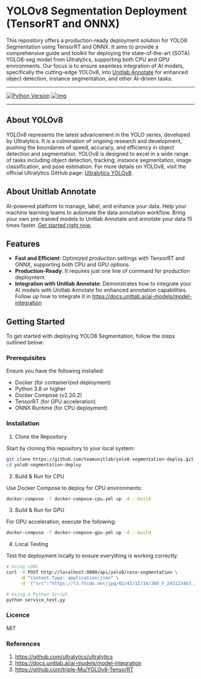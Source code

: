 # YOLOv8 Segmentation Deployment (TensorRT and ONNX)

This repository offers a production-ready deployment solution for YOLO8 Segmentation using TensorRT and ONNX. It aims to provide a comprehensive guide and toolkit for deploying the state-of-the-art (SOTA) YOLO8-seg model from Ultralytics, supporting both CPU and GPU environments. Our focus is to ensure seamless integration of AI models, specifically the cutting-edge YOLOv8, into [Unitlab Annotate](http://unitlab.ai/) for enhanced object detection, instance segmentation, and other AI-driven tasks.

---

[![Python Version](https://img.shields.io/badge/Python-3.8--3.10-FFD43B?logo=python)](https://github.com/triple-Mu/YOLOv8-TensorRT)
[![img](https://badgen.net/badge/icon/tensorrt?icon=azurepipelines&label)](https://developer.nvidia.com/tensorrt)


---

## About YOLOv8

YOLOv8 represents the latest advancement in the YOLO series, developed by Ultralytics. It is a culmination of ongoing research and development, pushing the boundaries of speed, accuracy, and efficiency in object detection and segmentation. YOLOv8 is designed to excel in a wide range of tasks including object detection, tracking, instance segmentation, image classification, and pose estimation. For more details on YOLOv8, visit the official Ultralytics GitHub page: [Ultralytics YOLOv8](https://github.com/ultralytics/ultralytics).


## About Unitlab Annotate
AI-powered platform to manage, label, and enhance your data. Help your machine learning teams to automate the data annotation workflow. Bring your own pre-trained models to Unitlab Annotate and annotate your data 15 times faster. [Get started right now.](http://unitlab.ai/)

## Features

- **Fast and Efficient**: Optimized production settings with TensorRT and ONNX, supporting both CPU and GPU options.
- **Production-Ready**: It requires just one line of command for production deployment.
- **Integration with Unitlab Annotate**: Demonstrates how to integrate your AI models with Unitlab Annotate for enhanced annotation capabilities. Follow up how to integrate it in https://docs.unitlab.ai/ai-models/model-integration

## Getting Started

To get started with deploying YOLO8 Segmentation, follow the steps outlined below:

### Prerequisites

Ensure you have the following installed:

- Docker (for containerized deployment)
- Python 3.8 or higher
- Docker Compose (v2.20.2)
- TensorRT (for GPU acceleration)
- ONNX Runtime (for CPU deployment)

### Installation

1. Clone the Repository
   
Start by cloning this repository to your local system:

```bash
git clone https://github.com/teamunitlab/yolo8-segmentation-deploy.git
cd yolo8-segmentation-deploy
```

2.  Build & Run for CPU
   
Use Docker Compose to deploy for CPU environments:

```bash
docker-compose -f docker-compose-cpu.yml up -d --build
```

3.  Build & Run for GPU
   
For GPU acceleration, execute the following:

```bash
docker-compose -f docker-compose-gpu.yml up -d --build
```

4.  Local Testing
   
Test the deployment locally to ensure everything is working correctly:



```bash
# Using cURL
curl -X POST http://localhost:8080/api/yolo8/coco-segmentation \
     -H "Content-Type: application/json" \
     -d '{"src":"https://t3.ftcdn.net/jpg/02/43/12/34/360_F_243123463_zTooub557xEWABDLk0jJklDyLSGl2jrr.jpg"}'
```

```bash
# Using a Python Script
python service_test.py
```

### Licence
MIT

### References
1. https://github.com/ultralytics/ultralytics
2. https://docs.unitlab.ai/ai-models/model-integration
3. https://github.com/triple-Mu/YOLOv8-TensorRT
